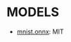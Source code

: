 # MODELS


- [mnist.onnx](https://github.com/onnx/models/tree/master/vision/classification/mnist): MIT